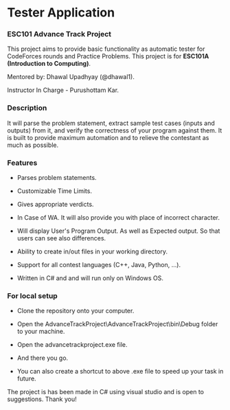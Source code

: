 # Tester Application
### ESC101 Advance Track Project 

This project aims to provide basic functionality as automatic tester for CodeForces rounds and Practice Problems. This project is for __ESC101A (Introduction to Computing)__.

Mentored by: Dhawal Upadhyay (@dhawal1).

Instructor In Charge - Purushottam Kar.

### Description

It will parse the problem statement, extract sample test cases (inputs and outputs) from it, and verify the correctness of your program against them.
It is built to provide maximum automation and to relieve the contestant as much as possible.

### Features

* Parses problem statements.

* Customizable Time Limits.

* Gives appropriate verdicts.

* In Case of WA. It will also provide you with place of incorrect character.

* Will display User's Program Output. As well as Expected output. So that users can see also differences.

* Ability to create in/out files in your working directory.

* Support for all contest languages (C++, Java, Python, ...).

* Written in C# and and will run only on Windows OS.

### For local setup

* Clone the repository onto your computer.

* Open the AdvanceTrackProject\AdvanceTrackProject\bin\Debug folder to your machine.

* Open the advancetrackproject.exe file.

* And there you go.

* You can also create a shortcut to above .exe file to speed up your task in future.


The project is has been made in C# using visual studio and is open to suggestions. Thank you!
